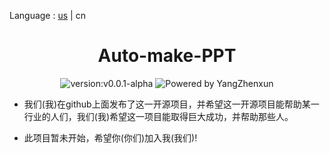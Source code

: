 Language : [us](./README.md) | cn
<h1 align="center">Auto-make-PPT</h1>

<div align="center">
<img src = "https://img.shields.io/badge/version-v0.0.1--alpha-%3Fstyle%3Dflat--square%26logo%3Dappveyor" alt = "version:v0.0.1-alpha"/>
<img src = "https://img.shields.io/badge/Powered%20by-YangZhenxun-%3Fstyle%3Dflat--square%26logo%3Dappveyor" alt = "Powered by YangZhenxun"/>
<br/>
</div>

* 我们(我)在github上面发布了这一开源项目，并希望这一开源项目能帮助某一行业的人们，我们(我)希望这一项目能取得巨大成功，并帮助那些人。

* 此项目暂未开始，希望你(你们)加入我(我们)!
